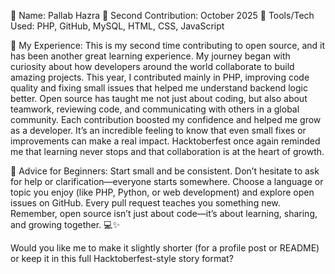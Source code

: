 👤 Name: Pallab Hazra
📅 Second Contribution: October 2025
🔧 Tools/Tech Used: PHP, GitHub, MySQL, HTML, CSS, JavaScript

🌟 My Experience:
This is my second time contributing to open source, and it has been another great learning experience. My journey began with curiosity about how developers around the world collaborate to build amazing projects. This year, I contributed mainly in PHP, improving code quality and fixing small issues that helped me understand backend logic better. Open source has taught me not just about coding, but also about teamwork, reviewing code, and communicating with others in a global community. Each contribution boosted my confidence and helped me grow as a developer. It’s an incredible feeling to know that even small fixes or improvements can make a real impact. Hacktoberfest once again reminded me that learning never stops and that collaboration is at the heart of growth.

📌 Advice for Beginners:
Start small and be consistent. Don’t hesitate to ask for help or clarification—everyone starts somewhere. Choose a language or topic you enjoy (like PHP, Python, or web development) and explore open issues on GitHub. Every pull request teaches you something new. Remember, open source isn’t just about code—it’s about learning, sharing, and growing together. 💻✨

Would you like me to make it slightly shorter (for a profile post or README) or keep it in this full Hacktoberfest-style story format?
